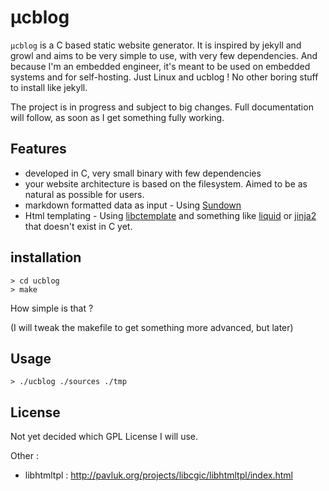 µcblog
================================================================================
`µcblog` is a C based static website generator. It is inspired by jekyll and
growl and aims to be very simple to use, with very few dependencies.
And because I'm an embedded engineer, it's meant to be used on embedded systems
and for self-hosting. Just Linux and ucblog ! No other boring stuff to install
like jekyll.

The project is in progress and subject to big changes. Full documentation will
follow, as soon as I get something fully working.

Features
--------------------------------------------------------------------------------
- developed in C, very small binary with few dependencies
- your website architecture is based on the filesystem. Aimed to be as natural
as possible for users.
- markdown formatted data as input - Using [Sundown](https://github.com/tanoku/sundown)
- Html templating - Using [libctemplate](http://libctemplate.sourceforge.net)
and something like [liquid](https://github.com/Shopify/liquid) or [jinja2](http://jinja.pocoo.org/docs/)
that doesn't exist in C yet.

installation
--------------------------------------------------------------------------------
	> cd ucblog
	> make

How simple is that ?

(I will tweak the makefile to get something more advanced, but later)

Usage
--------------------------------------------------------------------------------
	> ./ucblog ./sources ./tmp

License
--------------------------------------------------------------------------------
Not yet decided which GPL License I will use.

Other :
 - libhtmltpl	: http://pavluk.org/projects/libcgic/libhtmltpl/index.html
